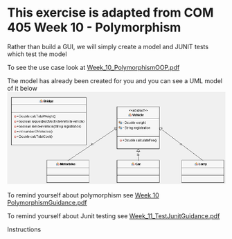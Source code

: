 # This exercise is adapted from COM 405 Week 10 - Polymorphism

Rather than build a GUI, we will simply create a model and JUNIT tests which test the model

To see the use case look at  [Week_10_PolymorphismOOP.pdf](../revisionCOM405/Week_10_PolymorphismOOP.pdf)

The model has already been created for you and you can see a UML model of it below
![alt text](../revisionCOM405/UMLDiagrams/Class%20Diagrams/classDiagram.png "Figure classDiagram.png")

To remind yourself about polymorphism see  [Week 10 PolymorphismGuidance.pdf](../revisionCOM405/Week_10_PolymorphismGuidance.pdf)

To remind yourself about Junit testing see  [Week_11_TestJunitGuidance.pdf](../revisionCOM405/Week_11_TestJunitGuidance.pdf)

Instructions
